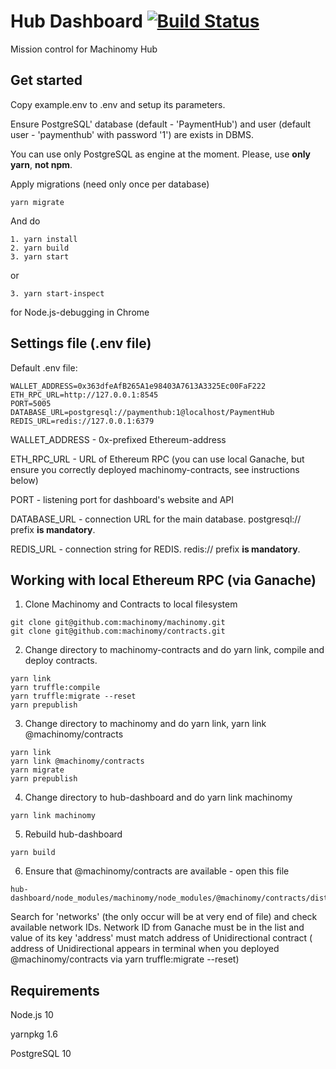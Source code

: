 # Hub Dashboard [![Build Status](https://travis-ci.com/machinomy/hub-dashboard.svg?token=K1HKiXykkAKA6zQXxNvq&branch=master)](https://travis-ci.com/machinomy/hub-dashboard)
Mission control for Machinomy Hub

## Get started

 Copy example.env to .env and setup its parameters.

 Ensure PostgreSQL' database (default - 'PaymentHub') and user (default user - 'paymenthub' with password '1') are exists in DBMS.
 
 You can use only PostgreSQL as engine at the moment. Please, use **only yarn**, **not npm**.
 
 Apply migrations (need only once per database)
 ```
 yarn migrate
 ```
 And do
```
1. yarn install
2. yarn build
3. yarn start
```
or 
```
3. yarn start-inspect 
```
for Node.js-debugging in Chrome

## Settings file (.env file)

Default .env file:

```
WALLET_ADDRESS=0x363dfeAfB265A1e98403A7613A3325Ec00FaF222
ETH_RPC_URL=http://127.0.0.1:8545
PORT=5005
DATABASE_URL=postgresql://paymenthub:1@localhost/PaymentHub
REDIS_URL=redis://127.0.0.1:6379
```
WALLET_ADDRESS - 0x-prefixed Ethereum-address

ETH_RPC_URL - URL of Ethereum RPC (you can use local Ganache, 
but ensure you correctly deployed machinomy-contracts, see instructions below)

PORT - listening port for dashboard's website and API

DATABASE_URL - connection URL for the main database. postgresql:// prefix **is mandatory**. 

REDIS_URL - connection string for REDIS. redis:// prefix **is mandatory**.

## Working with local Ethereum RPC (via Ganache)

1. Clone Machinomy and Contracts to local filesystem 
```
git clone git@github.com:machinomy/machinomy.git
git clone git@github.com:machinomy/contracts.git
```
2. Change directory to machinomy-contracts and do yarn link, compile and deploy contracts.
```
yarn link
yarn truffle:compile
yarn truffle:migrate --reset
yarn prepublish
``` 
3. Change directory to machinomy and do yarn link, yarn link @machinomy/contracts
```
yarn link
yarn link @machinomy/contracts
yarn migrate
yarn prepublish
```
4. Change directory to hub-dashboard and do yarn link machinomy
```
yarn link machinomy
```
5. Rebuild hub-dashboard
```
yarn build
```
6. Ensure that @machinomy/contracts are available - open this file
```
hub-dashboard/node_modules/machinomy/node_modules/@machinomy/contracts/dist/build/contracts/Unidirectional.json
```
Search for 'networks' (the only occur will be at very end of file) and check available network IDs.
Network ID from Ganache must be in the list and value of its key 'address' must match address of Unidirectional contract ( address of Unidirectional appears in terminal when you deployed @machinomy/contracts via yarn truffle:migrate --reset)
 
## Requirements

Node.js 10

yarnpkg 1.6

PostgreSQL 10

